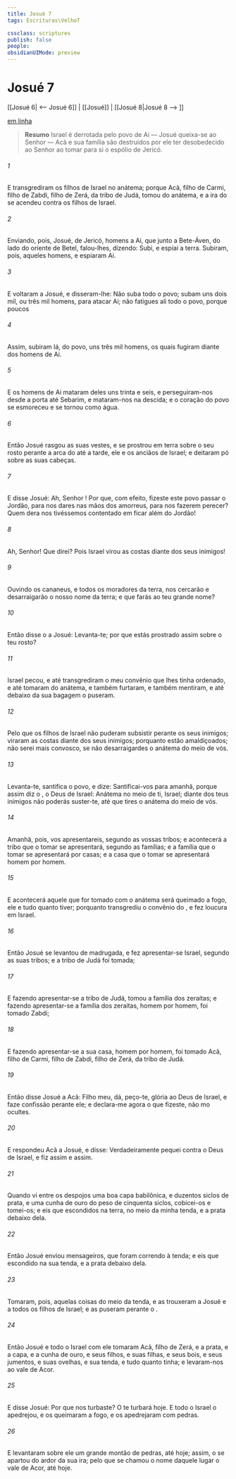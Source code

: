```yaml
---
title: Josué 7
tags: Escrituras\VelhoT

cssclass: scriptures
publish: false
people:
obsidianUIMode: preview
---
```


# Josué 7
[[Josué 6| <-- Josué 6]] | [[Josué]] | [[Josué 8|Josué 8 --> ]]

[em linha](https://churchofjesuschrist.org/study/scriptures/ot/josh/7?lang=por)

> __Resumo__
Israel é derrotada pelo povo de Ai — Josué queixa-se ao Senhor — Acã e sua família são destruídos por ele ter desobedecido ao Senhor ao tomar para si o espólio de Jericó.

###### 1 
E transgrediram os filhos de Israel no anátema; porque Acã, filho de Carmi, filho de Zabdi, filho de Zerá, da tribo de Judá, tomou do anátema, e a ira do  se acendeu contra os filhos de Israel.

###### 2 
Enviando, pois, Josué, de Jericó,  homens a Ai, que  junto a Bete-Áven, do lado do oriente de Betel, falou-lhes, dizendo: Subi, e espiai a terra. Subiram, pois, aqueles homens, e espiaram Ai.

###### 3 
E voltaram a Josué, e disseram-lhe: Não suba todo o povo; subam uns dois mil, ou três mil homens, para atacar Ai; não fatigues ali todo o povo, porque poucos 

###### 4 
Assim, subiram lá, do povo, uns três mil homens, os quais fugiram diante dos homens de Ai.

###### 5 
E os homens de Ai mataram deles uns trinta e seis, e perseguiram-nos desde a porta até Sebarim, e mataram-nos na descida; e o coração do povo se esmoreceu e se tornou como água.

###### 6 
Então Josué rasgou as suas vestes, e se prostrou em terra sobre o seu rosto perante a arca do  até a tarde, ele e os anciãos de Israel; e deitaram pó sobre as suas cabeças.

###### 7 
E disse Josué: Ah, Senhor ! Por que, com efeito, fizeste este povo passar o Jordão, para nos dares nas mãos dos amorreus, para nos fazerem perecer? Quem dera nos tivéssemos contentado em ficar além do Jordão!

###### 8 
Ah, Senhor! Que direi? Pois Israel virou as costas diante dos seus inimigos!

###### 9 
Ouvindo  os cananeus, e todos os moradores da terra, nos cercarão e desarraigarão o nosso nome da terra; e  que farás ao teu grande nome?

###### 10 
Então disse o  a Josué: Levanta-te; por que estás prostrado assim sobre o teu rosto?

###### 11 
Israel pecou, e até transgrediram o meu convênio que lhes tinha ordenado, e até tomaram do anátema, e também furtaram, e também mentiram, e até debaixo da sua bagagem o puseram.

###### 12 
Pelo que os filhos de Israel não puderam subsistir perante os seus inimigos; viraram as costas diante dos seus inimigos; porquanto estão amaldiçoados; não serei mais convosco, se não desarraigardes o anátema do meio de vós.

###### 13 
Levanta-te, santifica o povo, e dize: Santificai-vos para amanhã, porque assim diz o , o Deus de Israel: Anátema  no meio de ti, Israel; diante dos teus inimigos não poderás suster-te, até que tires o anátema do meio de vós.

###### 14 
Amanhã, pois, vos apresentareis, segundo as vossas tribos; e acontecerá  a tribo que o  tomar se apresentará, segundo as famílias; e a família que o  tomar se apresentará por casas; e a casa que o  tomar se apresentará homem por homem.

###### 15 
E acontecerá  aquele que for tomado com o anátema será queimado a fogo, ele e tudo quanto tiver; porquanto transgrediu o convênio do , e fez  loucura em Israel.

###### 16 
Então Josué se levantou de madrugada, e fez apresentar-se Israel, segundo as suas tribos; e a tribo de Judá foi tomada;

###### 17 
E fazendo apresentar-se a tribo de Judá, tomou a família dos zeraítas; e fazendo apresentar-se a família dos zeraítas, homem por homem, foi tomado Zabdi;

###### 18 
E fazendo apresentar-se a sua casa, homem por homem, foi tomado Acã, filho de Carmi, filho de Zabdi, filho de Zerá, da tribo de Judá.

###### 19 
Então disse Josué a Acã: Filho meu, dá, peço-te, glória ao  Deus de Israel, e faze confissão perante ele; e declara-me agora o que fizeste, não mo ocultes.

###### 20 
E respondeu Acã a Josué, e disse: Verdadeiramente pequei contra o  Deus de Israel, e fiz assim e assim.

###### 21 
Quando vi entre os despojos uma boa capa babilônica, e duzentos siclos de prata, e uma cunha de ouro do peso de cinquenta siclos, cobicei-os e tomei-os; e eis que  escondidos na terra, no meio da minha tenda, e a prata debaixo dela.

###### 22 
Então Josué enviou mensageiros, que foram correndo à tenda; e eis que  escondido na sua tenda, e a prata debaixo dela.

###### 23 
Tomaram, pois, aquelas coisas do meio da tenda, e as trouxeram a Josué e a todos os filhos de Israel; e as puseram perante o .

###### 24 
Então Josué e todo o Israel com ele tomaram Acã, filho de Zerá, e a prata, e a capa, e a cunha de ouro, e seus filhos, e suas filhas, e seus bois, e seus jumentos, e suas ovelhas, e sua tenda, e tudo quanto tinha; e levaram-nos ao vale de Acor.

###### 25 
E disse Josué: Por que nos turbaste? O  te turbará hoje. E todo o Israel o apedrejou, e os queimaram a fogo, e os apedrejaram com pedras.

###### 26 
E levantaram sobre ele um grande montão de pedras, até  hoje; assim, o  se apartou do ardor da sua ira; pelo que se chamou o nome daquele lugar o vale de Acor, até  hoje.

